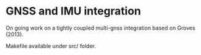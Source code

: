 # GNSS and IMU integration 
On going work on a tightly coupled multi-gnss integration based on Groves (2013).

Makefile available under src/ folder.
